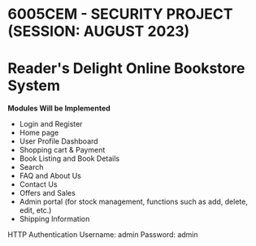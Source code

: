 # 6005CEM - SECURITY PROJECT (SESSION: AUGUST 2023)
# Reader's Delight Online Bookstore System

**Modules Will be Implemented**
- Login and Register
- Home page
- User Profile Dashboard
- Shopping cart & Payment 
- Book Listing and Book Details 
- Search
- FAQ and About Us
- Contact Us
- Offers and Sales 
- Admin portal (for stock management, functions such as add, delete, edit, etc.)
- Shipping Information


HTTP Authentication
Username: admin
Password: admin
